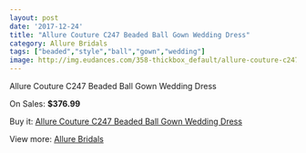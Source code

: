 ```yaml
---
layout: post
date: '2017-12-24'
title: "Allure Couture C247 Beaded Ball Gown Wedding Dress"
category: Allure Bridals
tags: ["beaded","style","ball","gown","wedding"]
image: http://img.eudances.com/358-thickbox_default/allure-couture-c247-beaded-ball-gown-wedding-dress.jpg
---
```

Allure Couture C247 Beaded Ball Gown Wedding Dress

On Sales: **$376.99**
<a href="https://www.eudances.com/en/allure-bridals/110-allure-couture-c247-beaded-ball-gown-wedding-dress.html"><amp-img layout="responsive" width="600" height="600" src="//img.eudances.com/358-thickbox_default/allure-couture-c247-beaded-ball-gown-wedding-dress.jpg" alt="Allure Couture C247 Beaded Ball Gown Wedding Dress 0" /></a>
<a href="https://www.eudances.com/en/allure-bridals/110-allure-couture-c247-beaded-ball-gown-wedding-dress.html"><amp-img layout="responsive" width="600" height="600" src="//img.eudances.com/360-thickbox_default/allure-couture-c247-beaded-ball-gown-wedding-dress.jpg" alt="Allure Couture C247 Beaded Ball Gown Wedding Dress 1" /></a>
<a href="https://www.eudances.com/en/allure-bridals/110-allure-couture-c247-beaded-ball-gown-wedding-dress.html"><amp-img layout="responsive" width="600" height="600" src="//img.eudances.com/359-thickbox_default/allure-couture-c247-beaded-ball-gown-wedding-dress.jpg" alt="Allure Couture C247 Beaded Ball Gown Wedding Dress 2" /></a>

Buy it: [Allure Couture C247 Beaded Ball Gown Wedding Dress](https://www.eudances.com/en/allure-bridals/110-allure-couture-c247-beaded-ball-gown-wedding-dress.html "Allure Couture C247 Beaded Ball Gown Wedding Dress")

View more: [Allure Bridals](https://www.eudances.com/en/2-allure-bridals "Allure Bridals")